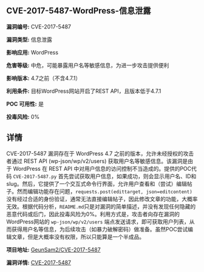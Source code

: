 ## CVE-2017-5487-WordPress-信息泄露

**漏洞编号:** CVE-2017-5487

**漏洞类型:** 信息泄露

**影响应用:** WordPress

**危害等级:** 中危，可能暴露用户名等敏感信息，为进一步攻击提供便利

**影响版本:** 4.7之前（不含4.7.1）

**利用条件:** 目标WordPress网站开启了REST API，且版本低于4.7.1

**POC 可用性:** 是

**投毒风险:** 0%

## 详情

CVE-2017-5487 漏洞存在于 WordPress 4.7 之前的版本，允许未经授权的攻击者通过 REST API (wp-json/wp/v2/users) 获取用户名等敏感信息。该漏洞是由于 WordPress 在 REST API 中对用户信息的访问控制不当造成的。提供的POC代码 `CVE-2017-5487.py` 首先尝试获取用户信息，如果成功，则会显示用户名、ID和slug。然后，它提供了一个交互式命令行界面，允许用户查看和（尝试）编辑帖子。然而编辑功能存在问题，`requests.post(edittarget, json=editcontent)` 没有经过合适的身份验证，通常无法直接编辑帖子，因此修改文章的功能，大概率无效。根据代码分析，`README.md`只是对漏洞的简单描述，并没有发现任何隐藏的恶意代码或后门，因此投毒风险为0%。利用方式是，攻击者向存在漏洞的WordPress网站的 `wp-json/wp/v2/users`  端点发送请求，即可获取用户列表，从而获得用户名等信息，为后续攻击（如暴力破解密码）做准备。虽然POC尝试编辑文章，但是大概率没有权限，所以只能算是一个半成品。

**项目地址:** [GeunSam2/CVE-2017-5487](https://github.com/GeunSam2/CVE-2017-5487)

**漏洞详情:** [CVE-2017-5487](https://nvd.nist.gov/vuln/detail/CVE-2017-5487)